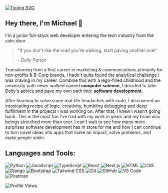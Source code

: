 [![Typing SVG](https://readme-typing-svg.demolab.com?font=Fira+Code&pause=1000&width=435&lines=Full+Stack+Developer;Always+Learning+New+Things)](https://git.io/typing-svg)

## Hey there, I'm Michael  👋

I'm a junior full-stack web developer entering the tech industry from the side-door.

> "If you don't like the road you're walking, start paving another one!"
> 
> *- Dolly Parton*

Transitioning from a first career in marketing & communications primarily for non-profits & B-Corp brands, I hadn't quite found the analytical challenge I was craving in my career. Combine this with a lego-filled childhood and the university path never walked named **computer science**, I decided to take Dolly's advice and pave my own path into: **software development**.

After learning to solve some real-life headaches with code, I discovered an intoxicating recipe of logic, creativity, humbling debugging and deep fulfillment in the projects I was working on. After that, I knew I wasn't going back. This is the most fun I've had with my work in years and my brain was beings stretched more than ever. I can't wait to see how many more surprises software development has in store for me and how I can continue to turn novel ideas into apps that make an impact, solve problems, and make people smile.

## Languages and Tools:

![Python](https://img.shields.io/badge/Python-3776AB?style=for-the-badge&logo=python&logoColor=white)
![JavaScript](https://img.shields.io/badge/JavaScript-F7DF1E?style=for-the-badge&logo=javascript&logoColor=black)
![TypeScript](https://img.shields.io/badge/TypeScript-007ACC?style=for-the-badge&logo=typescript&logoColor=white)
![React](https://img.shields.io/badge/React-20232A?style=for-the-badge&logo=react&logoColor=61DAFB)
![Next.js](https://img.shields.io/badge/Next.js-000000?style=for-the-badge&logo=next.js&logoColor=white)
![HTML](https://img.shields.io/badge/HTML5-E34F26?style=for-the-badge&logo=html5&logoColor=white)
![CSS](https://img.shields.io/badge/CSS3-1572B6?style=for-the-badge&logo=css3&logoColor=white)
![Django](https://img.shields.io/badge/Django-092E20?style=for-the-badge&logo=django&logoColor=white)
![Bootstrap](https://img.shields.io/badge/Bootstrap-563D7C?style=for-the-badge&logo=bootstrap&logoColor=white)
![Tailwind CSS](https://img.shields.io/badge/Tailwind_CSS-38B2AC?style=for-the-badge&logo=tailwind-css&logoColor=white)
![Git](https://img.shields.io/badge/Git-F05032?style=for-the-badge&logo=git&logoColor=white)
![GitHub](https://img.shields.io/badge/GitHub-100000?style=for-the-badge&logo=github&logoColor=white)
![VS Code](https://img.shields.io/badge/VS_Code-007ACC?style=for-the-badge&logo=visual-studio-code&logoColor=white)
![Postman](https://img.shields.io/badge/Postman-FF6C37?style=for-the-badge&logo=postman&logoColor=white)

![Profile Views](https://komarev.com/ghpvc/?username=MichaelGalo&color=brightgreen)
